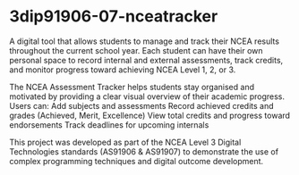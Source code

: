 # 3dip91906-07-nceatracker
A digital tool that allows students to manage and track their NCEA results throughout the current school year. Each student can have their own personal space to record internal and external assessments, track credits, and monitor progress toward achieving NCEA Level 1, 2, or 3.


The NCEA Assessment Tracker helps students stay organised and motivated by providing a clear visual overview of their academic progress. Users can:
Add subjects and assessments
Record achieved credits and grades (Achieved, Merit, Excellence)
View total credits and progress toward endorsements
Track deadlines for upcoming internals

This project was developed as part of the NCEA Level 3 Digital Technologies standards (AS91906 & AS91907) to demonstrate the use of complex programming techniques and digital outcome development.
